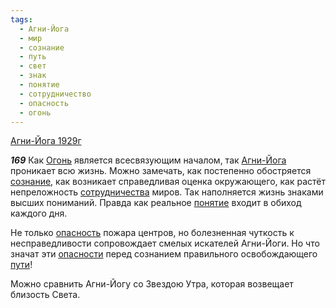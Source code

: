 ```yaml
---
tags:
  - Агни-Йога
  - мир
  - сознание
  - путь
  - свет
  - знак
  - понятие
  - сотрудничество
  - опасность
  - огонь
---
```


[Агни-Йога 1929г](/agni/1929)

___169___
Как [Огонь](/tag/#огонь) является всесвязующим началом, так [Агни-Йога](/tag/#Агни-Йога) проникает всю жизнь. Можно замечать, как постепенно обостряется [сознание](/tag/#сознание), как возникает справедливая оценка окружающего, как растёт непреложность [сотрудничества](/tag/#сотрудничество) миров. Так наполняется жизнь знаками высших пониманий. Правда как реальное [понятие](/tag/#понятие) входит в обиход каждого дня.   

Не только [опасность](/tag/#опасность) пожара центров, но болезненная чуткость к несправедливости сопровождает смелых искателей Агни-Йоги. Но что значат эти [опасности](/tag/#опасность) перед сознанием правильного освобождающего [пути](/tag/#путь)!   

Можно сравнить Агни-Йогу со Звездою Утра, которая возвещает близость Света.